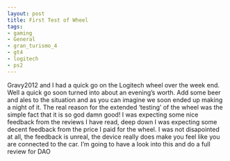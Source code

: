 ```yaml
---
layout: post
title: First Test of Wheel
tags:
- gaming
- General
- gran_turismo_4
- gt4
- logitech
- ps2
---
```

Gravy2012 and I had a quick go on the Logitech wheel over the week end. Well a quick go soon turned into about an evening’s worth. Add some beer and ales to the situation and as you can imagine we soon ended up making a night of it.
The real reason for the extended ‘testing’ of the wheel was the simple fact that it is so god damn good! I was expecting some nice feedback from the reviews I have read, deep down I was expecting some decent feedback from the price I paid for the wheel. I was not disapointed at all, the feedback is unreal, the device really does make you feel like you are connected to the car.
I’m going to have a look into this and do a full review for DAO
